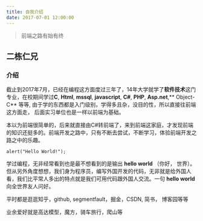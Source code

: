 ```yaml
---
title: 自我介绍
date: 2017-07-01 12:00:00
---
```

> 前端之路有始有终

## 二栋仁兄

### 介绍

截止到2017年7月，已经在编程这方面度过三年了，14年大学就学了**软件技术**这门专业，在校期间学过**C**, **Html**, **mssql**, **javascript**, **C#**, **PHP**, **Asp.net**,** Object-C** 等等, 由于学的东西都是入门级别，学得多且杂，没目的性，所以直接往前端这方面走， 后面实习单位也是一样以前端为基础。

本以为前端很简单的，后来就直接由C#转前端了，来到前端这家庭，才发现前端的知识还挺多的。前端开发之路中，只有不断去尝试，不断学习，体验前端开发之路之中的乐趣。
``` 
alert("Hello World!");
```
学过编程，无非经常看到也是最不想看到的是输出 **hello world** （你好， 世界）。但从另外角度想想，我们身为程序员，编写外国开发的代码，无非就是给外国人看，我们比平常人多出的特点就是我们可用代码跟外国人交流。一句 **hello world** 向全世界友人问好。

平时都是逛逛知乎，github, segmentfault，掘金，CSDN, 简书， 博客园等等

业余爱好就是高达模型，魔方，骑车旅行，爬山等

